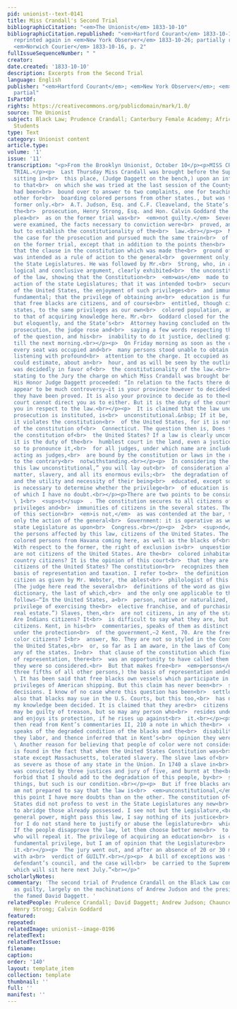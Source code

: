 ```yaml
---
pid: unionist--text-0141
title: Miss Crandall's Second Trial
bibliographicCitation: "<em>The Unionist</em> 1833-10-10"
bibliographicCitation.republished: "<em>Hartford Courant</em> 1833-10-14, p. 2-3;
  reprinted again in <em>New York Observer</em> 1833-10-26; partially reprinted in
  <em>Norwich Courier</em> 1833-10-16, p. 2"
fullIssueSequenceNumber: " "
creator: 
date.created: '1833-10-10'
description: Excerpts from the Second Trial
language: English
publisher: "<em>Hartford Courant</em>; <em>New York Observer</em>; <em>Norwich Courier</em>
  partial"
IsPartOf: 
rights: https://creativecommons.org/publicdomain/mark/1.0/
source: The Unionist
subject: Black Law; Prudence Crandall; Canterbury Female Academy; African-American
  Students
type: Text
category: Unionist content
article.type: 
volume: '1'
issue: '11'
transcription: "<p>From the Brooklyn Unionist, October 10</p><p>MISS CRANDALL’S SECOND
  TRIAL.</p><p>  Last Thursday Miss Crandall was brought before the Superior Court
  sitting in<br>  this place, (Judge Daggett on the bench,) upon an information similar
  to that<br>  on which she was tried at the last session of the County Court. She
  had been<br>  bound over to answer to two complaints, one for teaching, and the
  other for<br>  boarding colored persons from other states., but was tried on the
  former only.<br>  A.T. Judson, Esq. and C.F. Cleaveland, the State’s Attorney, conducted
  the<br>  prosecution, Henry Strong, Esq. and Hon. Calvin Goddard the defence. The
  plea<br>  as on the former trial was<br>  <em>not guilty.</em>  Several witnesses
  were examined, the facts necessary to conviction were<br>  proved, and nothing remained
  but to establish the constitutionality of the<br>  law.<br></p><p>  Mr. Judson opened
  the case for the prosecution and pursued much the same train<br>  of argument as
  on the former trial, except that in addition to the points then<br>  made, he contended
  that the clause in the constitution which was made the<br>  ground of the defence,
  was intended as a rule of action to the general<br>  government only, and not to
  the State Legislatures. He was followed by Mr.<br>  Strong, who, in a powerful,
  logical and conclusive argument, clearly exhibited<br>  the unconstitutionality
  of the law, showing that the Constitution<br>  <em>was</em>  made to control the
  action of the state Legislatures; that it was intended to<br>  secure to all citizens
  of the United States, the enjoyment of such privileges<br>  and immunities as are
  fundamental; that the privilege of obtaining an<br>  education is fundamental; and
  that free blacks are citizens, and of course<br>  entitled, though citizens of other
  states, to the same privileges as our own<br>  colored population, and among others
  to that of acquiring knowledge here. Mr.<br>  Goddard closed for the defence, briefly
  but eloquently, and the State’s<br>  Attorney having concluded on the part of the
  prosecution, the judge rose and<br>  saying a few words respecting the importance
  of the question, and his<br>  inability to do it justice, declined giving his charge
  till the next morning.<br></p><p>  On Friday morning as soon as the court was opened
  every seat was occupied and<br>  many persons stood unable to obtain seats, all
  listening with profound<br>  attention to the charge. It occupied as nearly as we
  could estimate, about an<br>  hour, and as will be seen by the outline given below
  was decidedly in favor of<br>  the constitutionality of the law.<br></p><p>  After
  stating to the Jury the charge on which Miss Crandall was brought before<br>  them,
  His Honor Judge Daggett proceeded: “In relation to the facts there does<br>  not
  appear to be much controversy—it is your province however to decide<br>  whether
  they have been proved. It is also your province to decide as to the<br>  law, the
  court cannot direct you as to either. But it is the duty of the court<br>  to advise
  you in respect to the law.<br></p><p>  It is claimed that the law under which this
  prosecution is instituted, is<br>  unconstitutional.&nbsp; If it be, it is because
  it violates the constitution<br>  of the United States, for it is not violation
  of the constitution of<br>  Connecticut. The question then is, Does this law violate
  the constitution of<br>  the United States? If a law is clearly unconstitutional,
  it is the duty of the<br>  humblest court in the land, even a justice of the peace,
  so to pronounce it,<br>  for all judges, under which name are included jurors when
  acting as judges,<br>  are bound by the constitution or laws in the respective states
  to the contrary<br>  notwithstanding.<br></p><p>  In considering the question, “Is
  this law unconstitutional,” you will lay out<br>  of consideration all extrinsic
  matter, slavery, and all its enormous evils;<br>  the degradation of the blacks,
  and the utility and necessity of their being<br>  educated, except so far as it
  is necessary to determine whether the privilege<br>  of education is fundamental,
  of which I have no doubt.<br></p><p>There are two points to be considered.</p><p>
  \ 1<br>  <sup>st</sup>  . The constitution secures to all citizens of the U.S. the
  privileges and<br>  immunities of citizens in the several states. The construction
  of this section<br>  <em>is not,</em>  as was contended at the bar, that it regulates
  only the action of the general<br>  Government: it is operative as well upon the
  state Legislature as upon<br>  Congress.<br></p><p>  2<br>  <sup>nd</sup>  . Are
  the persons affected by this law, citizens of the United States. The law<br>  prohibits
  colored persons from Havana coming here, as well as the blacks of<br>  other states.
  With respect to the former, the right of exclusion is<br>  unquestionable, for they
  are not citizens of the United States. Are the<br>  colored inhabitants of this
  country citizens? It is the opinion of this court<br>  that they are not. Are slaves
  citizens of the United States? The constitution<br>  recognizes them only as the
  basis of representation and taxation. I refer to<br>  the definition of the word
  citizen as given by Mr. Webster, the ablest<br>  philologist of this or any country.
  (The judge here read the several<br>  definitions of the word as given in Webster’s
  dictionary, the last of which,<br>  and the only one applicable to the case is as
  follows—“In the United States, a<br>  person, native or naturalized, who has the
  privilege of exercising the<br>  elective franchise, and of purchasing and holding
  real estate.”) Slaves, then,<br>  are not citizens, in any of the state constitutions.
  Are Indians citizens? It<br>  is difficult to say what they are, but they are not
  citizens. Kent, in his<br>  commentaries, speaks of them as distinct tribes, living
  under the protection<br>  of the government,—2 Kent, 70. Are the free people of
  color citizens? I<br>  answer, No. They are not so styled in the Constitution of
  the United States,<br>  or, so far as I am aware, in the laws of Congress or of
  any of the states. In<br>  that clause of the constitution which fixes the basis
  of representation, there<br>  was an opportunity to have called them citizens if
  they were so considered.<br>  But that makes free<br>  <em>persons</em>  (adding
  three fifths of all other persons,) the basis of representation and<br>  taxation..<br></p><p>
  \ It has been said that free blacks own vessels which participate in the<br>  peculiar
  privileges of American shipping. But this claim has never been<br>  settled by judicial
  decisions. I know of no case where this question has been<br>  settled. It is said
  also that blacks may sue in the U.S. Courts, but this too,<br>  has never, within
  my knowledge been decided. It is claimed that they are<br>  citizens because they
  may be guilty of treason, but so may any person who<br>  resides under the government
  and enjoys its protection, if he rises up against<br>  it.<br></p><p>  [His honor
  then read from Kent’s commentaries II, 210 a note in which the<br>  commentator
  speaks of the degraded condition of the blacks and the<br>  disabilities under which
  they labor, and thence inferred that in Kent’s<br>  opinion they were not citizens.]<br></p><p>
  \ Another reason for believing that people of color were not considered<br>  citizens,
  is found in the fact that when the United States Constitution was<br>  adopted every
  state except Massachusetts, tolerated slavery. The slave laws of<br>  New-York were
  as severe as those of any state in the Union. In 1740 a slave in<br>  that state
  was convicted by three justices and jury of five, and burnt at the<br>  stake. God
  forbid that I should add to the degradation of this people, by<br>  stating these
  things, but such is our condition.<br></p><p>  But if free blacks are citizens I
  am not prepared to say that the law is<br>  <em>unconstitutional,</em>  though on
  this point I have more doubts than on the other. The constitution of<br>  the United
  States did not profess to vest in the State Legislatures any new<br>  powers, but
  to abridge those already possessed. I see not but the Legislature,<br>  under their
  general power, might pass this law, I say nothing of its justice<br>  or injustice,
  for I do not stand here to justify or abuse the legislature<br>  which passed it.
  If the people disapprove the law, let them choose better men<br>  to represent them
  who will repeal it. The privilege of acquiring an education<br>  is certainly a
  fundamental privilege, but I am of opinion that the Legislature<br>  may regulate
  it.<br></p><p>  The jury went out, and after an absence of 20 or 30 minutes returned
  with a<br>  verdict of GUILTY.<br></p><p>  A bill of exceptions was filed by the
  defendant’s council, and the case will<br>  be carried to the Supreme Court of Errors,
  which will sit here next July.”<br></p>"
scholarlyNotes: 
commentary: 'The second trial of Prudence Crandall on the Black Law convicted her
  as guilty, largely on the machinations of Andrew Judson and the presiding judge,
  the famed David Daggett. '
relatedPeople: Prudence Crandall; David Daggett; Andrew Judson; Chauncey F. Cleaveland;
  Henry Strong; Calvin Goddard
featured: 
repeated: 
relatedImage: unionist--image-0196
relatedText: 
relatedTextIssue: 
filename: 
caption: 
order: '140'
layout: template_item
collection: template
thumbnail: ''
full: ''
manifest: ''
---
```

